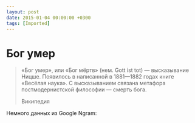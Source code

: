 ```yaml
---
layout: post
date: 2015-01-04 00:00:00 +0300
tags: [Imported]
---
```

# Бог умер

> «Бог умер», или «Бог мёртв» (нем. Gott ist tot) — высказывание Ницше. Появилось в написанной в 1881—1882 годах книге «Весёлая наука». С высказыванием связана метафора постмодернистской философии — смерть бога.
> 
> Википедия

Немного данных из Google Ngram: